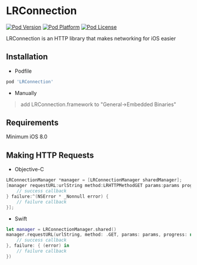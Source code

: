 # LRConnection

[![Pod Version](http://img.shields.io/cocoapods/v/LRConnection.svg?style=flat)](https://cocoapods.org/pods/LRConnection)
[![Pod Platform](http://img.shields.io/cocoapods/p/LRConnection.svg?style=flat)](https://cocoapods.org/pods/LRConnection)
[![Pod License](http://img.shields.io/cocoapods/l/LRConnection.svg?style=flat)](https://www.apache.org/licenses/LICENSE-2.0.html)

LRConnection is an HTTP library that makes networking for iOS easier

## Installation
* Podfile
```ruby
pod 'LRConnection'
```
* Manually
> add LRConnection.framework to "General->Embedded Binaries"

## Requirements
Minimum iOS 8.0

## Making HTTP Requests
* Objective-C
```objective-c
LRConnectionManager *manager = [LRConnectionManager sharedManager];
[manager requestURL:urlString method:LRHTTPMethodGET params:params progress:nil success:^(NSData * _Nonnull data) {
    // success callback
} failure:^(NSError * _Nonnull error) {
    // failure callback
}];
```
* Swift
```swift
let manager = LRConnectionManager.shared()
manager.requestURL(urlString, method: .GET, params: params, progress: nil, success: { (data) in
    // success callback
}, failure: { (error) in
    // failure callback
})
```
